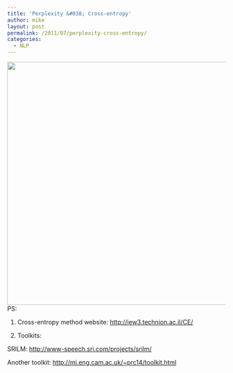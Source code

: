 ```yaml
---
title: 'Perplexity &#038; Cross-entropy'
author: mike
layout: post
permalink: /2011/07/perplexity-cross-entropy/
categories:
  - NLP
---
```

<a href="http://bestmike007.com/2011/07/perplexity-cross-entropy/a/" rel="attachment wp-att-41"><img class="alignnone size-full wp-image-41" title="Relation between Perplexity & Cross-entropy" src="http://bestmike007.com/uploads/2011/07/a.jpg" alt="" width="705" height="561" /></a>PS:

1. Cross-entropy method website: http://iew3.technion.ac.il/CE/

2. Toolkits:

SRILM: http://www-speech.sri.com/projects/srilm/

Another toolkit: http://mi.eng.cam.ac.uk/~prc14/toolkit.html